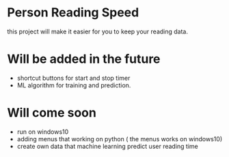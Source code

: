 # Person Reading Speed  
this project will make it easier for you to keep your reading data.

# Will be added in the future
- shortcut buttons for start and stop timer
- ML algorithm for training and prediction.


# Will come soon
- run on windows10
- adding menus that working on python ( the menus works on windows10)
- create own data that machine learning predict user reading time

